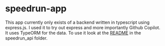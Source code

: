 # speedrun-app

This app currently only exists of a backend written in typescript using express.js. I used it to try out express and more importantly Github Copilot. It uses TypeORM for the data. To use it look at the [README](https://github.com/LucaSchwan/speedrun-app/tree/main/speedrun-api#readme) in the speedrun_api folder.
